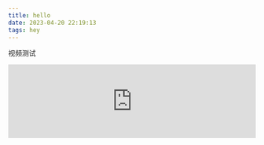 ```yaml
---
title: hello
date: 2023-04-20 22:19:13
tags: hey
---
```


视频测试

<iframe id="spkj" src="https://player.bilibili.com/player.html?aid=740191259&page=1" scrolling="no" border="0" frameborder="no" framespacing="0" allowfullscreen="true" width=100%> </iframe>
<script type="text/javascript">  
document.getElementById("spkj").style.height=document.getElementById("spkj").scrollWidth*0.76+"px";
</script>

